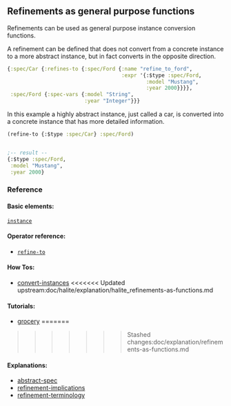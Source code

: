 <!---
  This markdown file was generated. Do not edit.
  -->

## Refinements as general purpose functions

Refinements can be used as general purpose instance conversion functions.

A refinement can be defined that does not convert from a concrete instance to a more abstract instance, but in fact converts in the opposite direction.

```clojure
{:spec/Car {:refines-to {:spec/Ford {:name "refine_to_ford",
                                     :expr '{:$type :spec/Ford,
                                             :model "Mustang",
                                             :year 2000}}}},
 :spec/Ford {:spec-vars {:model "String",
                         :year "Integer"}}}
```

In this example a highly abstract instance, just called a car, is converted into a concrete instance that has more detailed information.

```clojure
(refine-to {:$type :spec/Car} :spec/Ford)


;-- result --
{:$type :spec/Ford,
 :model "Mustang",
 :year 2000}
```

### Reference

#### Basic elements:

[`instance`](../halite_basic-syntax-reference.md#instance)

#### Operator reference:

* [`refine-to`](halite_full-reference.md#refine-to)


#### How Tos:

* [convert-instances](../how-to/halite_convert-instances.md)
<<<<<<< Updated upstream:doc/halite/explanation/halite_refinements-as-functions.md


#### Tutorials:

* [grocery](../tutorial/grocery.md)
=======
>>>>>>> Stashed changes:doc/explanation/refinements-as-functions.md


#### Explanations:

* [abstract-spec](../how-to/halite_abstract-spec.md)
* [refinement-implications](../how-to/halite_refinement-implications.md)
* [refinement-terminology](../how-to/halite_refinement-terminology.md)


